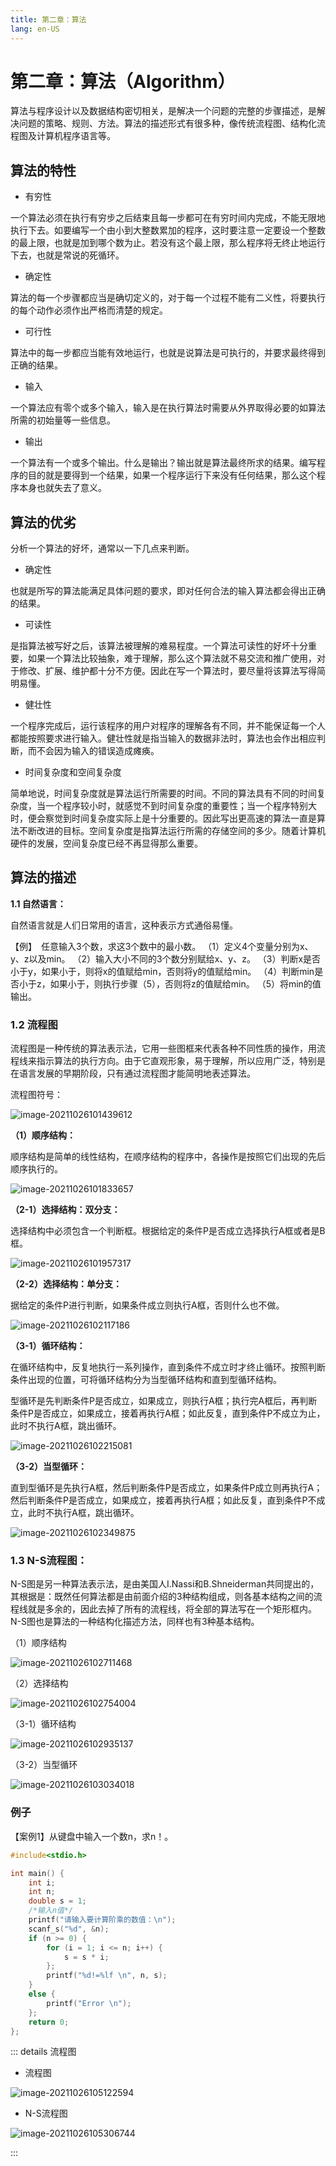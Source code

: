 ```yaml
---
title: 第二章：算法
lang: en-US
---
```


# 第二章：算法（Algorithm）

算法与程序设计以及数据结构密切相关，是解决一个问题的完整的步骤描述，是解决问题的策略、规则、方法。算法的描述形式有很多种，像传统流程图、结构化流程图及计算机程序语言等。

## 算法的特性

- 有穷性

一个算法必须在执行有穷步之后结束且每一步都可在有穷时间内完成，不能无限地执行下去。如要编写一个由小到大整数累加的程序，这时要注意一定要设一个整数的最上限，也就是加到哪个数为止。若没有这个最上限，那么程序将无终止地运行下去，也就是常说的死循环。

- 确定性

算法的每一个步骤都应当是确切定义的，对于每一个过程不能有二义性，将要执行的每个动作必须作出严格而清楚的规定。

- 可行性

算法中的每一步都应当能有效地运行，也就是说算法是可执行的，并要求最终得到正确的结果。

- 输入

一个算法应有零个或多个输入，输入是在执行算法时需要从外界取得必要的如算法所需的初始量等一些信息。

- 输出

一个算法有一个或多个输出。什么是输出？输出就是算法最终所求的结果。编写程序的目的就是要得到一个结果，如果一个程序运行下来没有任何结果，那么这个程序本身也就失去了意义。

## 算法的优劣

分析一个算法的好坏，通常以一下几点来判断。

- 确定性

也就是所写的算法能满足具体问题的要求，即对任何合法的输入算法都会得出正确的结果。

- 可读性

是指算法被写好之后，该算法被理解的难易程度。一个算法可读性的好坏十分重要，如果一个算法比较抽象，难于理解，那么这个算法就不易交流和推广使用，对于修改、扩展、维护都十分不方便。因此在写一个算法时，要尽量将该算法写得简明易懂。

- 健壮性

一个程序完成后，运行该程序的用户对程序的理解各有不同，并不能保证每一个人都能按照要求进行输入。健壮性就是指当输入的数据非法时，算法也会作出相应判断，而不会因为输入的错误造成瘫痪。

- 时间复杂度和空间复杂度

简单地说，时间复杂度就是算法运行所需要的时间。不同的算法具有不同的时间复杂度，当一个程序较小时，就感觉不到时间复杂度的重要性；当一个程序特别大时，便会察觉到时间复杂度实际上是十分重要的。因此写出更高速的算法一直是算法不断改进的目标。空间复杂度是指算法运行所需的存储空间的多少。随着计算机硬件的发展，空间复杂度已经不再显得那么重要。

## 算法的描述

**1.1 自然语言：**

自然语言就是人们日常用的语言，这种表示方式通俗易懂。

【例】　任意输入3个数，求这3个数中的最小数。
（1）定义4个变量分别为x、y、z以及min。
（2）输入大小不同的3个数分别赋给x、y、z。
（3）判断x是否小于y，如果小于，则将x的值赋给min，否则将y的值赋给min。
（4）判断min是否小于z，如果小于，则执行步骤（5），否则将z的值赋给min。
（5）将min的值输出。

### 1.2 流程图

流程图是一种传统的算法表示法，它用一些图框来代表各种不同性质的操作，用流程线来指示算法的执行方向。由于它直观形象，易于理解，所以应用广泛，特别是在语言发展的早期阶段，只有通过流程图才能简明地表述算法。

流程图符号：

![image-20211026101439612](./img/image-20211026101439612.png)

**（1）顺序结构：**

顺序结构是简单的线性结构，在顺序结构的程序中，各操作是按照它们出现的先后顺序执行的。

![image-20211026101833657](./img/image-20211026101833657.png)

**（2-1）选择结构：双分支：**

选择结构中必须包含一个判断框。根据给定的条件P是否成立选择执行A框或者是B框。

![image-20211026101957317](./img/image-20211026101957317.png)

**（2-2）选择结构：单分支：**

据给定的条件P进行判断，如果条件成立则执行A框，否则什么也不做。

![image-20211026102117186](./img/image-20211026102117186.png)

**（3-1）循环结构：**

在循环结构中，反复地执行一系列操作，直到条件不成立时才终止循环。按照判断条件出现的位置，可将循环结构分为当型循环结构和直到型循环结构。

型循环是先判断条件P是否成立，如果成立，则执行A框；执行完A框后，再判断条件P是否成立，如果成立，接着再执行A框；如此反复，直到条件P不成立为止，此时不执行A框，跳出循环。

![image-20211026102215081](./img/image-20211026102215081.png)

**（3-2）当型循环：**

直到型循环是先执行A框，然后判断条件P是否成立，如果条件P成立则再执行A；然后判断条件P是否成立，如果成立，接着再执行A框；如此反复，直到条件P不成立，此时不执行A框，跳出循环。

![image-20211026102349875](./img/image-20211026102349875.png)

### 1.3 N-S流程图：

N-S图是另一种算法表示法，是由美国人I.Nassi和B.Shneiderman共同提出的，其根据是：既然任何算法都是由前面介绍的3种结构组成，则各基本结构之间的流程线就是多余的，因此去掉了所有的流程线，将全部的算法写在一个矩形框内。N-S图也是算法的一种结构化描述方法，同样也有3种基本结构。

（1）顺序结构

![image-20211026102711468](./img/image-20211026102711468.png)

（2）选择结构

![image-20211026102754004](./img/image-20211026102754004.png)

（3-1）循环结构

![image-20211026102935137](./img/image-20211026102935137.png)

（3-2）当型循环

![image-20211026103034018](./img/image-20211026103034018.png)

### 例子

【案例1】从键盘中输入一个数n，求n！。

~~~c
#include<stdio.h>

int main() {
	int i;
	int n;
	double s = 1;
	/*输入n值*/
	printf("请输入要计算阶乘的数值：\n");
	scanf_s("%d", &n);
	if (n >= 0) {
		for (i = 1; i <= n; i++) {
			s = s * i;
		};
		printf("%d!=%lf \n", n, s);
	}
	else {
		printf("Error \n");
	};
	return 0;
};
~~~

::: details 流程图

- 流程图

![image-20211026105122594](./img/image-20211026105122594.png)

- N-S流程图

![image-20211026105306744](./img/image-20211026105306744.png)

:::

